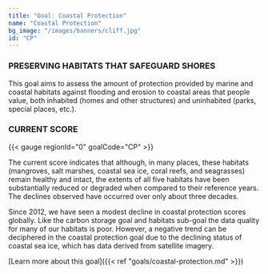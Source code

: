 ```yaml
---
title: "Goal: Coastal Protection"
name: "Coastal Protection"
bg_image: "/images/banners/cliff.jpg"
id: "CP"
---
```


### PRESERVING HABITATS THAT SAFEGUARD SHORES
This goal aims to assess the amount of protection provided by marine and coastal habitats against flooding and erosion to coastal areas that people value, both inhabited (homes and other structures) and uninhabited (parks, special places, etc.). 

### CURRENT SCORE

{{< gauge regionId="0" goalCode="CP" >}}

The current score indicates that although, in many places, these habitats (mangroves, salt marshes, coastal sea ice, coral reefs, and seagrasses) remain healthy and intact, the extents of all five habitats have been substantially reduced or degraded when compared to their reference years. The declines observed have occurred over only about three decades. 

Since 2012, we have seen a modest decline in coastal protection scores globally. Like the carbon storage goal and habitats sub-goal the data quality for many of our habitats is poor. However, a negative trend can be deciphered in the coastal protection goal due to the declining status of coastal sea ice, which has data derived from satellite imagery.





[Learn more about this goal]({{< ref "goals/coastal-protection.md" >}})